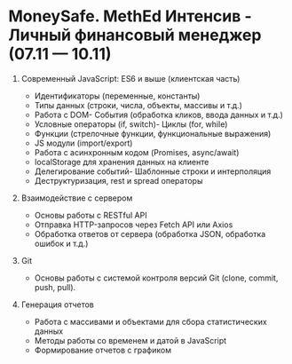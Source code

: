 # MoneySafe. MethEd Интенсив - Личный финансовый менеджер (07.11 — 10.11)
1. Современный JavaScript: ES6 и выше (клиентская часть)

   - Идентификаторы (переменные, константы)
   - Типы данных (строки, числа, объекты, массивы и т.д.)
   - Работа с DOM- События (обработка кликов, ввода данных и т.д.)
   - Условные операторы (if, switch)- Циклы (for, while)
   - Функции (стрелочные функции, функциональные выражения)
   - JS модули (import/export)
   - Работа с асинхронным кодом (Promises, async/await)
   - localStorage для хранения данных на клиенте
   - Делегирование событий- Шаблонные строки и интерполяция
   - Деструктуризация, rest и spread операторы

2. Взаимодействие с сервером

   - Основы работы с RESTful API
   - Отправка HTTP-запросов через Fetch API или Axios
   - Обработка ответов от сервера (обработка JSON, обработка ошибок и т.д.)

3. Git
   - Основы работы с системой контроля версий Git (clone, commit, push, pull).

4. Генерация отчетов
   - Работа с массивами и объектами для сбора статистических данных
   - Методы работы со временем и датой в JavaScript
   - Формирование отчетов с графиком
